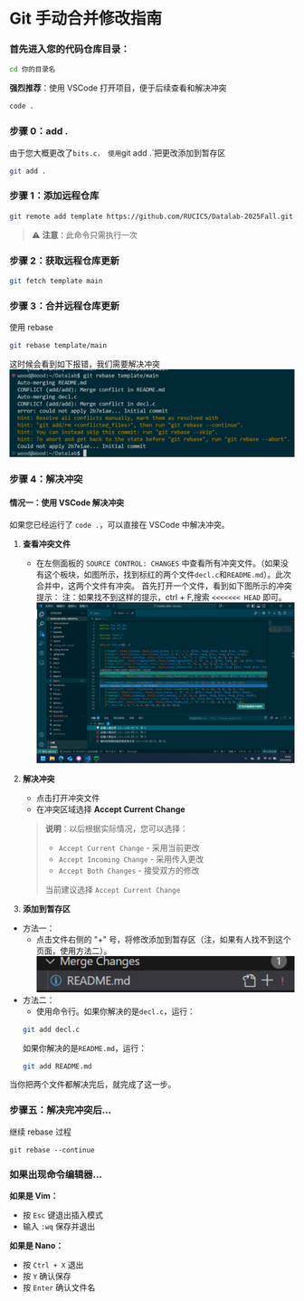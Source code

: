# Git 手动合并修改指南

### 首先进入您的代码仓库目录：
```bash
cd 你的目录名
```

**强烈推荐**：使用 VSCode 打开项目，便于后续查看和解决冲突
```bash
code .
```
### 步骤 0：add .
由于您大概更改了`bits.c，
使用`git add .`把更改添加到暂存区
```bash
git add .
```
### 步骤 1：添加远程仓库
```bash
git remote add template https://github.com/RUCICS/Datalab-2025Fall.git
```
> ⚠️ **注意**：此命令只需执行一次

### 步骤 2：获取远程仓库更新
```bash
git fetch template main
```

### 步骤 3：合并远程仓库更新

使用 rebase  
```bash
git rebase template/main
```
这时候会看到如下报错，我们需要解决冲突
![alt text](hint.png)
### 步骤 4：解决冲突
#### 情况一：使用 VSCode 解决冲突

如果您已经运行了 `code .`，可以直接在 VSCode 中解决冲突。
1. **查看冲突文件**
   - 在左侧面板的 `SOURCE CONTROL: CHANGES` 中查看所有冲突文件。（如果没有这个板块，如图所示，找到标红的两个文件`decl.c`和`README.md`）。此次合并中，这两个文件有冲突。
首先打开一个文件，看到如下图所示的冲突提示：
注：如果找不到这样的提示，ctrl + F,搜索 `<<<<<<< HEAD` 即可。
![alt text](solve_conflict.png)

2. **解决冲突**
   - 点击打开冲突文件
   - 在冲突区域选择 **Accept Current Change**
   
   > **说明**：以后根据实际情况，您可以选择：
   > - `Accept Current Change` - 采用当前更改
   > - `Accept Incoming Change` - 采用传入更改
   > - `Accept Both Changes` - 接受双方的修改
   > 
   > 当前建议选择 `Accept Current Change`

3. **添加到暂存区**
- 方法一：
   - 点击文件右侧的 "+" 号，将修改添加到暂存区（注，如果有人找不到这个页面，使用方法二）。
![alt text](add.png)
- 方法二：
   - 使用命令行。如果你解决的是`decl.c`，运行：
   ```bash
   git add decl.c
   ```   
   如果你解决的是`README.md`，运行：
   ```bash 
   git add README.md
   ```
当你把两个文件都解决完后，就完成了这一步。
### 步骤五：解决完冲突后...
继续 rebase 过程
```
git rebase --continue
```
### 如果出现命令编辑器...

**如果是 Vim：**
- 按 `Esc` 键退出插入模式
- 输入 `:wq` 保存并退出

**如果是 Nano：**
- 按 `Ctrl + X` 退出
- 按 `Y` 确认保存
- 按 `Enter` 确认文件名
